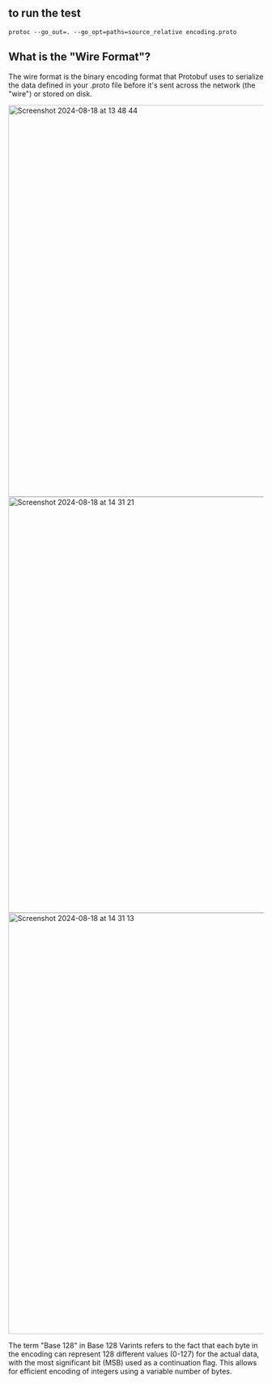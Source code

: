 ## to run the test

```
protoc --go_out=. --go_opt=paths=source_relative encoding.proto
```

## What is the "Wire Format"?
The wire format is the binary encoding format that Protobuf uses to serialize the data defined in your .proto file before it's 
sent across the network (the "wire") or stored on disk.

<img width="773" alt="Screenshot 2024-08-18 at 13 48 44" src="https://github.com/user-attachments/assets/eec261a0-f80b-4a4a-af5f-9120940efca5">

<img width="821" alt="Screenshot 2024-08-18 at 14 31 21" src="https://github.com/user-attachments/assets/56883424-a0d0-4b62-96b1-04fe45c8081e">
<img width="831" alt="Screenshot 2024-08-18 at 14 31 13" src="https://github.com/user-attachments/assets/a3681aa9-20c2-4348-aa0f-362dcb167211">

The term "Base 128" in Base 128 Varints refers to the fact that each byte in the encoding can represent 128 different values (0-127) for the actual data, with the most significant bit (MSB) used as a continuation flag. This allows for efficient encoding of integers using a variable number of bytes.
